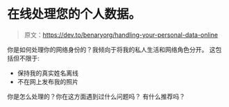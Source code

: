 # 在线处理您的个人数据。

> 原文：<https://dev.to/benaryorg/handling-your-personal-data-online>

你是如何处理你的网络身份的？我倾向于将我的私人生活和网络角色分开。
这包括但不限于:

*   保持我的真实姓名离线
*   不在网上发布我的照片

你是怎么处理的？你在这方面遇到过什么问题吗？
有什么推荐吗？